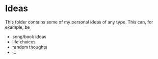 # Ideas
This folder contains some of my personal ideas of any type. This can, for example, be
- song/book ideas
- life choices
- random thoughts
- ...

